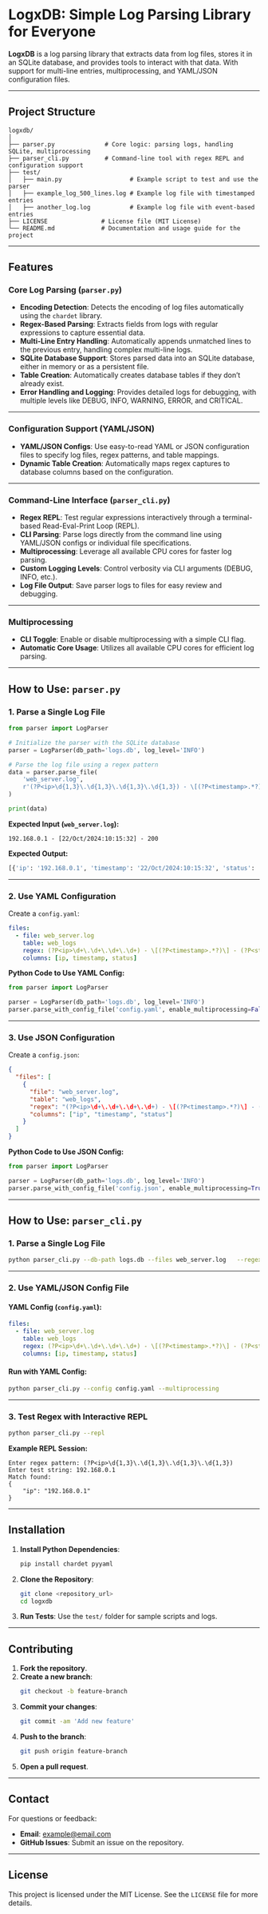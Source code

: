 
# LogxDB: Simple Log Parsing Library for Everyone  

**LogxDB** is a  log parsing library that extracts data from log files, stores it in an SQLite database, and provides tools to interact with that data. With support for multi-line entries, multiprocessing, and YAML/JSON configuration files.

---

## Project Structure

```
logxdb/
│
├── parser.py              # Core logic: parsing logs, handling SQLite, multiprocessing
├── parser_cli.py          # Command-line tool with regex REPL and configuration support
├── test/
│   ├── main.py                   # Example script to test and use the parser
│   ├── example_log_500_lines.log # Example log file with timestamped entries
│   ├── another_log.log           # Example log file with event-based entries
├── LICENSE               # License file (MIT License)
└── README.md             # Documentation and usage guide for the project
```

---

## Features

### **Core Log Parsing (`parser.py`)**  
- **Encoding Detection**: Detects the encoding of log files automatically using the `chardet` library.  
- **Regex-Based Parsing**: Extracts fields from logs with regular expressions to capture essential data.  
- **Multi-Line Entry Handling**: Automatically appends unmatched lines to the previous entry, handling complex multi-line logs.  
- **SQLite Database Support**: Stores parsed data into an SQLite database, either in memory or as a persistent file.  
- **Table Creation**: Automatically creates database tables if they don’t already exist.  
- **Error Handling and Logging**: Provides detailed logs for debugging, with multiple levels like DEBUG, INFO, WARNING, ERROR, and CRITICAL.  

---

### **Configuration Support (YAML/JSON)**  
- **YAML/JSON Configs**: Use easy-to-read YAML or JSON configuration files to specify log files, regex patterns, and table mappings.  
- **Dynamic Table Creation**: Automatically maps regex captures to database columns based on the configuration.  

---

### **Command-Line Interface (`parser_cli.py`)**  
- **Regex REPL**: Test regular expressions interactively through a terminal-based Read-Eval-Print Loop (REPL).  
- **CLI Parsing**: Parse logs directly from the command line using YAML/JSON configs or individual file specifications.  
- **Multiprocessing**: Leverage all available CPU cores for faster log parsing.  
- **Custom Logging Levels**: Control verbosity via CLI arguments (DEBUG, INFO, etc.).  
- **Log File Output**: Save parser logs to files for easy review and debugging.  

---

### **Multiprocessing**  
- **CLI Toggle**: Enable or disable multiprocessing with a simple CLI flag.  
- **Automatic Core Usage**: Utilizes all available CPU cores for efficient log parsing.  

---

## How to Use: `parser.py`

### 1. Parse a Single Log File
```python
from parser import LogParser

# Initialize the parser with the SQLite database
parser = LogParser(db_path='logs.db', log_level='INFO')

# Parse the log file using a regex pattern
data = parser.parse_file(
    'web_server.log',
    r'(?P<ip>\d{1,3}\.\d{1,3}\.\d{1,3}\.\d{1,3}) - \[(?P<timestamp>.*?)\] - (?P<status>\d+)'
)

print(data)
```

**Expected Input (`web_server.log`):**
```
192.168.0.1 - [22/Oct/2024:10:15:32] - 200
```

**Expected Output:**
```python
[{'ip': '192.168.0.1', 'timestamp': '22/Oct/2024:10:15:32', 'status': '200'}]
```

---

### 2. Use YAML Configuration

Create a `config.yaml`:
```yaml
files:
  - file: web_server.log
    table: web_logs
    regex: (?P<ip>\d+\.\d+\.\d+\.\d+) - \[(?P<timestamp>.*?)\] - (?P<status>\d+)
    columns: [ip, timestamp, status]
```

**Python Code to Use YAML Config:**
```python
from parser import LogParser

parser = LogParser(db_path='logs.db', log_level='INFO')
parser.parse_with_config_file('config.yaml', enable_multiprocessing=False)
```

---

### 3. Use JSON Configuration

Create a `config.json`:
```json
{
  "files": [
    {
      "file": "web_server.log",
      "table": "web_logs",
      "regex": "(?P<ip>\d+\.\d+\.\d+\.\d+) - \[(?P<timestamp>.*?)\] - (?P<status>\d+)",
      "columns": ["ip", "timestamp", "status"]
    }
  ]
}
```

**Python Code to Use JSON Config:**
```python
from parser import LogParser

parser = LogParser(db_path='logs.db', log_level='INFO')
parser.parse_with_config_file('config.json', enable_multiprocessing=True)
```

---

## How to Use: `parser_cli.py`

### 1. Parse a Single Log File

```bash
python parser_cli.py --db-path logs.db --files web_server.log   --regexes "(?P<ip>\d{1,3}\.\d{1,3}\.\d{1,3}\.\d{1,3}) - \[(?P<timestamp>.*?)\] - (?P<status>\d+)"   --tables web_logs --columns ip,timestamp,status
```

---

### 2. Use YAML/JSON Config File

#### YAML Config (`config.yaml`):
```yaml
files:
  - file: web_server.log
    table: web_logs
    regex: (?P<ip>\d+\.\d+\.\d+\.\d+) - \[(?P<timestamp>.*?)\] - (?P<status>\d+)
    columns: [ip, timestamp, status]
```

#### Run with YAML Config:
```bash
python parser_cli.py --config config.yaml --multiprocessing
```

---

### 3. Test Regex with Interactive REPL

```bash
python parser_cli.py --repl
```

**Example REPL Session:**
```
Enter regex pattern: (?P<ip>\d{1,3}\.\d{1,3}\.\d{1,3}\.\d{1,3})
Enter test string: 192.168.0.1
Match found:
{
    "ip": "192.168.0.1"
}
```

---

## Installation

1. **Install Python Dependencies**:
   ```bash
   pip install chardet pyyaml
   ```

2. **Clone the Repository**:
   ```bash
   git clone <repository_url>
   cd logxdb
   ```

3. **Run Tests**:
   Use the `test/` folder for sample scripts and logs.

---

## Contributing

1. **Fork the repository**.
2. **Create a new branch**:
   ```bash
   git checkout -b feature-branch
   ```
3. **Commit your changes**:
   ```bash
   git commit -am 'Add new feature'
   ```
4. **Push to the branch**:
   ```bash
   git push origin feature-branch
   ```
5. **Open a pull request**.

---

## Contact

For questions or feedback:
- **Email**: example@email.com
- **GitHub Issues**: Submit an issue on the repository.

---

## License

This project is licensed under the MIT License. See the `LICENSE` file for more details.
